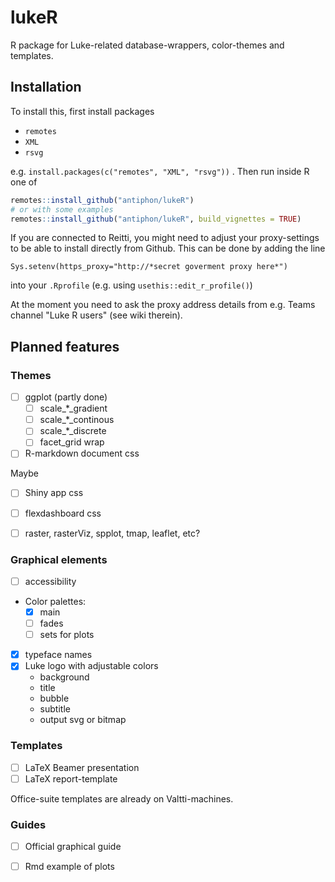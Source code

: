 # lukeR

R package for Luke-related database-wrappers, color-themes and templates.


## Installation 
To install this, first install packages 

* `remotes`
* `XML`
* `rsvg`

e.g. `install.packages(c("remotes", "XML", "rsvg"))` . Then run inside R one of

```r
remotes::install_github("antiphon/lukeR")
# or with some examples
remotes::install_github("antiphon/lukeR", build_vignettes = TRUE)
```
If you are connected to Reitti, you might need to adjust your proxy-settings to be able to
install directly from Github. This can be done by adding the line

```
Sys.setenv(https_proxy="http://*secret goverment proxy here*")
```

into your `.Rprofile`  (e.g. using `usethis::edit_r_profile()`)

At the moment you need to ask the proxy address details from e.g. Teams channel "Luke R users" (see wiki therein). 





## Planned features

### Themes

* [ ] ggplot (partly done)
    * [ ] scale_*_gradient
    * [ ] scale_*_continous
    * [ ] scale_*_discrete
    * [ ] facet_grid wrap
* [ ] R-markdown document css

Maybe

* [ ] Shiny app css
* [ ] flexdashboard css
* [ ] raster, rasterViz, spplot, tmap, leaflet, etc?


### Graphical elements

* [ ] accessibility
* Color palettes: 
   * [x] main
   * [ ] fades
   * [ ] sets for plots 
* [x] typeface names
* [x] Luke logo with adjustable colors
    * background
    * title
    * bubble
    * subtitle
    * output svg or bitmap

### Templates

* [ ] LaTeX Beamer presentation
* [ ] LaTeX report-template

Office-suite templates are already on Valtti-machines. 

### Guides

* [ ] Official graphical guide
* [ ] Rmd example of plots

